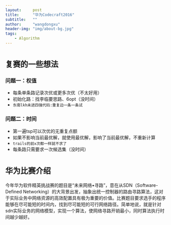 ```yaml
---
layout:     post
title:      "华为Codecraft2016"
subtitle:   ""
author:     "wangdongxu"
header-img: "img/about-bg.jpg"
tags:
    - Algorithm
---
```


# `复赛的一些想法`
### 问题一：权值
* 每条单条路记录次优或更多次优（不太好用）
* 初始化路：找李临要思路、6opt（没时间）
* `东南lkh未进四强代码:重复边一条一条试`

### 问题二：时间
* 第一遍tsp可以次优的无重复点额
* 如果不影响当前最优解，就使用最优解，影响了当前最优解，不重新计算
* `trails的前x次都一样就不求了`
* 每条路只需要求一次候选集（没时间）

# `华为比赛介绍`
今年华为软件精英挑战赛的题目是“未来网络•寻路”，意在从SDN（Software-Defined Networking）的大背景出发，抽象出统一控制器的路由寻路算法，这对于实际业务中网络资源的高效配置具有极为重要的价值。比赛题目要求选手的程序能够在尽可能短的时间内，找到尽可能短的可行网络路径。简单地说，就是针对sdn实际业务的网络模型，实现一个算法，使网络寻路开销最小，同时算法执行时间越少越好。
